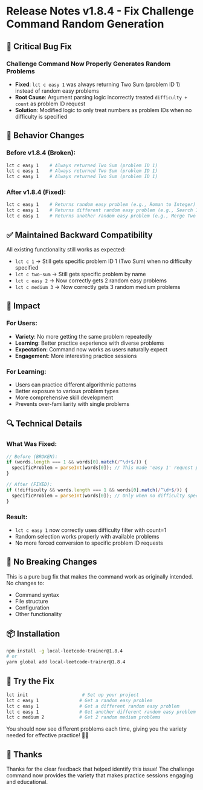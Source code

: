 # Release Notes v1.8.4 - Fix Challenge Command Random Generation

## 🔧 Critical Bug Fix

### Challenge Command Now Properly Generates Random Problems
- **Fixed**: `lct c easy 1` was always returning Two Sum (problem ID 1) instead of random easy problems
- **Root Cause**: Argument parsing logic incorrectly treated `difficulty + count` as problem ID request
- **Solution**: Modified logic to only treat numbers as problem IDs when no difficulty is specified

## 🎯 Behavior Changes

### Before v1.8.4 (Broken):
```bash
lct c easy 1    # Always returned Two Sum (problem ID 1)
lct c easy 1    # Always returned Two Sum (problem ID 1)  
lct c easy 1    # Always returned Two Sum (problem ID 1)
```

### After v1.8.4 (Fixed):
```bash
lct c easy 1    # Returns random easy problem (e.g., Roman to Integer)
lct c easy 1    # Returns different random easy problem (e.g., Search Insert Position)
lct c easy 1    # Returns another random easy problem (e.g., Merge Two Sorted Lists)
```

## ✅ Maintained Backward Compatibility

All existing functionality still works as expected:

- `lct c 1` → Still gets specific problem ID 1 (Two Sum) when no difficulty specified
- `lct c two-sum` → Still gets specific problem by name
- `lct c easy 2` → Now correctly gets 2 random easy problems
- `lct c medium 3` → Now correctly gets 3 random medium problems

## 🚀 Impact

### For Users:
- **Variety**: No more getting the same problem repeatedly
- **Learning**: Better practice experience with diverse problems
- **Expectation**: Command now works as users naturally expect
- **Engagement**: More interesting practice sessions

### For Learning:
- Users can practice different algorithmic patterns
- Better exposure to various problem types
- More comprehensive skill development
- Prevents over-familiarity with single problems

## 🔍 Technical Details

### What Was Fixed:
```javascript
// Before (BROKEN):
if (words.length === 1 && words[0].match(/^\d+$/)) {
  specificProblem = parseInt(words[0]); // This made 'easy 1' request problem ID 1
}

// After (FIXED):
if (!difficulty && words.length === 1 && words[0].match(/^\d+$/)) {
  specificProblem = parseInt(words[0]); // Only when no difficulty specified
}
```

### Result:
- `lct c easy 1` now correctly uses difficulty filter with count=1
- Random selection works properly with available problems
- No more forced conversion to specific problem ID requests

## 🔄 No Breaking Changes

This is a pure bug fix that makes the command work as originally intended. No changes to:
- Command syntax
- File structure
- Configuration
- Other functionality

## 📦 Installation

```bash
npm install -g local-leetcode-trainer@1.8.4
# or
yarn global add local-leetcode-trainer@1.8.4
```

## 🎉 Try the Fix

```bash
lct init                    # Set up your project
lct c easy 1               # Get a random easy problem
lct c easy 1               # Get a different random easy problem
lct c easy 1               # Get another different random easy problem
lct c medium 2             # Get 2 random medium problems
```

You should now see different problems each time, giving you the variety needed for effective practice! 🎲✨

## 🙏 Thanks

Thanks for the clear feedback that helped identify this issue! The challenge command now provides the variety that makes practice sessions engaging and educational.